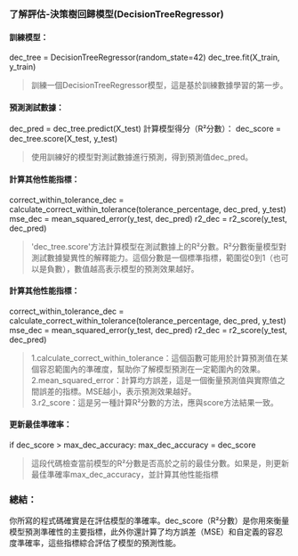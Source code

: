 ### 了解評估-決策樹回歸模型(DecisionTreeRegressor)

#### 訓練模型：
dec_tree = DecisionTreeRegressor(random_state=42)
dec_tree.fit(X_train, y_train)

>訓練一個DecisionTreeRegressor模型，這是基於訓練數據學習的第一步。

#### 預測測試數據：
dec_pred = dec_tree.predict(X_test)
計算模型得分（R²分數）：
dec_score = dec_tree.score(X_test, y_test)

>使用訓練好的模型對測試數據進行預測，得到預測值dec_pred。

#### 計算其他性能指標：
correct_within_tolerance_dec = calculate_correct_within_tolerance(tolerance_percentage, dec_pred, y_test)
mse_dec = mean_squared_error(y_test, dec_pred)
r2_dec = r2_score(y_test, dec_pred)

>'dec_tree.score'方法計算模型在測試數據上的R²分數。R²分數衡量模型對測試數據變異性的解釋能力。這個分數是一個標準指標，範圍從0到1（也可以是負數），數值越高表示模型的預測效果越好。

#### 計算其他性能指標：
correct_within_tolerance_dec = calculate_correct_within_tolerance(tolerance_percentage, dec_pred, y_test)
mse_dec = mean_squared_error(y_test, dec_pred)
r2_dec = r2_score(y_test, dec_pred)

>1.calculate_correct_within_tolerance：這個函數可能用於計算預測值在某個容忍範圍內的準確度，幫助你了解模型預測在一定範圍內的效果。  
 2.mean_squared_error：計算均方誤差，這是一個衡量預測值與實際值之間誤差的指標。MSE越小，表示預測效果越好。  
 3.r2_score：這是另一種計算R²分數的方法，應與score方法結果一致。  

#### 更新最佳準確率：
if dec_score > max_dec_accuracy:
    max_dec_accuracy = dec_score

>這段代碼檢查當前模型的R²分數是否高於之前的最佳分數。如果是，則更新最佳準確率max_dec_accuracy，並計算其他性能指標


### 總結：
你所寫的程式碼確實是在評估模型的準確率。dec_score（R²分數）是你用來衡量模型預測準確性的主要指標，此外你還計算了均方誤差（MSE）和自定義的容忍度準確率，這些指標綜合評估了模型的預測性能。